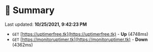# 📖 Summary
Last updated: **10/25/2021, 9:42:23 PM**

- `GET` [https://uptimerfree.tk](https://uptimerfree.tk) - **Up** (4748ms)
- `GET` [https://monitoruptimer.tk](https://monitoruptimer.tk) - **Down** (4362ms)

